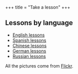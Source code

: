+++
title = "Take a lesson"
+++

## Lessons by language

  - [English lessons](/en/English_lessons)
  - [Spanish lessons](/en/Spanish_lessons)
  - [Chinese lessons](/en/Chinese_lessons)
  - [German lessons](/en/German_lessons)
  - [Russian lessons](/en/Russian_lessons)

All the pictures come from
[Flickr](http://www.flickr.com/creativecommons/).

